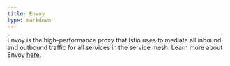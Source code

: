 ```yaml
---
title: Envoy
type: markdown
---
```

Envoy is the high-performance proxy that Istio uses to mediate all inbound and outbound traffic for all services in the service mesh. 
Learn more about Envoy [here](https://lyft.github.io/envoy/).
